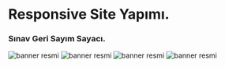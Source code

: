 # Responsive Site Yapımı.

### Sınav Geri Sayım Sayacı.

![banner resmi](https://github.com/MustafaSakarr/SinavGeriSayimSayaci/blob/main/BANNER%20RES%C4%B0M%201.png)
![banner resmi](https://github.com/MustafaSakarr/SinavGeriSayimSayaci/blob/main/BANNER%20RES%C4%B0M%202.png)
![banner resmi](https://github.com/MustafaSakarr/SinavGeriSayimSayaci/blob/main/BANNER%20RES%C4%B0M%203.png)
![banner resmi](https://github.com/MustafaSakarr/SinavGeriSayimSayaci/blob/main/BANNER%20RES%C4%B0M%204.png)
